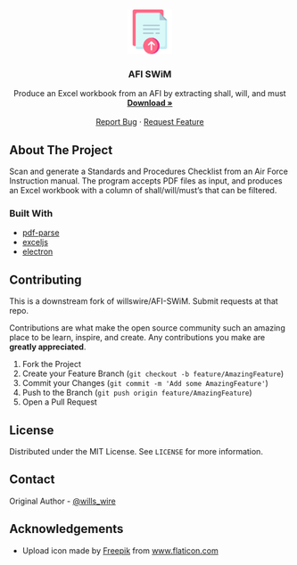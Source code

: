 <!-- PROJECT LOGO -->
<br />
<p align="center">
  <a href="https://github.com/willswire/AFI-SWiM">
    <img src="upload.png" alt="Logo" width="80" height="80">
  </a>

  <h3 align="center">AFI SWiM</h3>

  <p align="center">
    Produce an Excel workbook from an AFI by extracting shall, will, and must
    <br />
    <a href="https://github.com/willswire/AFI-SWiM/releases"><strong>Download »</strong></a>
    <br />
    <br />
    <a href="https://github.com/willswire/AFI-SWiM/issues">Report Bug</a>
    ·
    <a href="https://github.com/willswire/AFI-SWiM/issues">Request Feature</a>
  </p>
</p>

<!-- ABOUT THE PROJECT -->
## About The Project

Scan and generate a Standards and Procedures Checklist from an Air Force Instruction manual. The program accepts PDF files as input, and produces an Excel workbook with a column of shall/will/must’s that can be filtered. 

### Built With

* [pdf-parse](https://www.npmjs.com/package/pdf-parse)
* [exceljs](https://www.npmjs.com/package/exceljs)
* [electron](https://www.electronjs.org)

<!-- CONTRIBUTING -->
## Contributing

This is a downstream fork of willswire/AFI-SWiM. Submit requests at that repo.

Contributions are what make the open source community such an amazing place to be learn, inspire, and create. Any contributions you make are **greatly appreciated**.

1. Fork the Project
2. Create your Feature Branch (`git checkout -b feature/AmazingFeature`)
3. Commit your Changes (`git commit -m 'Add some AmazingFeature'`)
4. Push to the Branch (`git push origin feature/AmazingFeature`)
5. Open a Pull Request



<!-- LICENSE -->
## License

Distributed under the MIT License. See `LICENSE` for more information.



<!-- CONTACT -->
## Contact

Original Author - [@wills_wire](https://twitter.com/wills_wire)



<!-- ACKNOWLEDGEMENTS -->
## Acknowledgements

* <div>Upload icon made by <a href="https://www.freepik.com" title="Freepik">Freepik</a> from <a href="https://www.flaticon.com/" title="Flaticon">www.flaticon.com</a></div>

